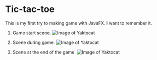# Tic-tac-toe
 This is my first try to making game with JavaFX. I want to remember it.

1. Game start scene.
![Image of Yaktocat](https://octodex.github.com/images/yaktocat.png)

2. Scene during game.
![Image of Yaktocat](https://octodex.github.com/images/yaktocat.png)

3. Scene at the end of the game.
![Image of Yaktocat](https://octodex.github.com/images/yaktocat.png)
